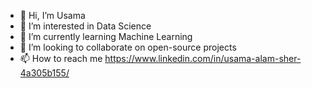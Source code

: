 - 👋 Hi, I’m Usama
- 👀 I’m interested in Data Science
- 🌱 I’m currently learning Machine Learning
- 💞️ I’m looking to collaborate on open-source projects
- 📫 How to reach me https://www.linkedin.com/in/usama-alam-sher-4a305b155/

<!---
Mr-Usama/Mr-Usama is a ✨ special ✨ repository because its `README.md` (this file) appears on your GitHub profile.
You can click the Preview link to take a look at your changes.
--->
